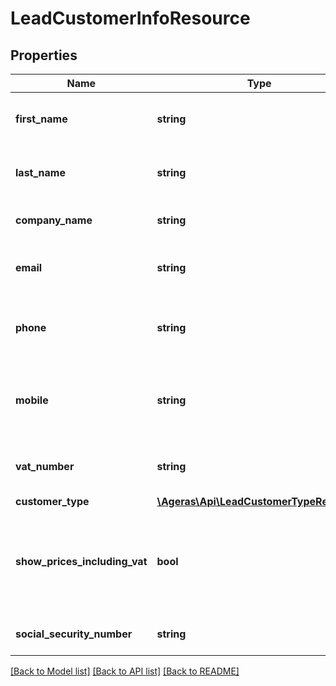 # LeadCustomerInfoResource

## Properties
Name | Type | Description | Notes
------------ | ------------- | ------------- | -------------
**first_name** | **string** | The first name for the customer. | [optional] 
**last_name** | **string** | The last name for the customer. | [optional] 
**company_name** | **string** | The name of the company. | [optional] 
**email** | **string** | The email used to contact the customer. | [optional] 
**phone** | **string** | The Phone Number used to contact the customer. | [optional] 
**mobile** | **string** | The Mobile Phone Number used to contact the customer. | [optional] 
**vat_number** | **string** | VAT Number for the customer. | [optional] 
**customer_type** | [**\Ageras\Api\LeadCustomerTypeResource**](LeadCustomerTypeResource.md) |  | [optional] 
**show_prices_including_vat** | **bool** | If true, prices should be displayed to the customer including VAT | [optional] [default to false]
**social_security_number** | **string** | Social security number. | [optional] 

[[Back to Model list]](../README.md#documentation-for-models) [[Back to API list]](../README.md#documentation-for-api-endpoints) [[Back to README]](../README.md)


